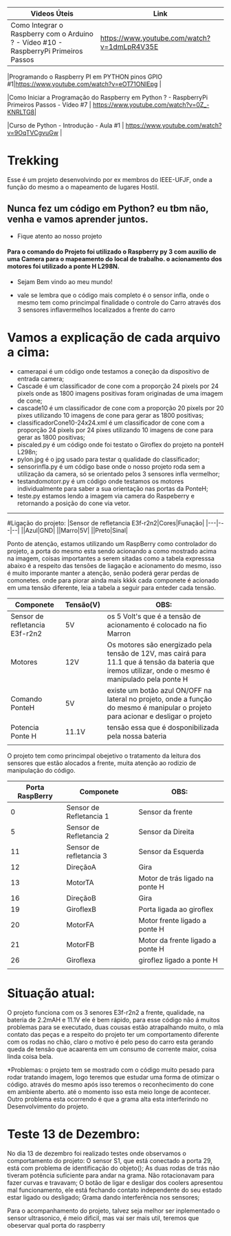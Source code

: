 |Videos Úteis|Link|
|----|------|
|Como Integrar o Raspberry com o Arduino ? - Vídeo #10 - RaspberryPi Primeiros Passos| https://www.youtube.com/watch?v=1dmLpR4V35E |

|Programando o Raspberry PI em PYTHON pinos GPIO #1|https://www.youtube.com/watch?v=eOT71ONIEpg |

|Como Iniciar a Programação do Raspberry em Python ? - RaspberryPi Primeiros Passos - Vídeo #7 | https://www.youtube.com/watch?v=0Z_-KNRLTG8| 

|Curso de Python - Introdução - Aula #1 | https://www.youtube.com/watch?v=9OqTVCgvuGw |

# Trekking
Esse é um projeto desenvolvindo por ex membros do IEEE-UFJF, onde a função do mesmo a o mapeamento de lugares Hostil. 

## Nunca fez um código em Python? eu tbm não, venha e vamos aprender juntos. 

* Fique atento ao nosso projeto
#### Para o comando do Projeto foi utilizado o Raspberry py 3 com auxilio de uma Camera para o mapeamento do local de trabalho. o acionamento dos motores foi utilizado a ponte H L298N.  

* Sejam Bem vindo ao meu mundo!
 
 
 * vale se lembra que o código mais completo é o sensor infla, onde o mesmo tem como princimpal finalidade o controle do Carro através dos 3 sensores inflavermelhos localizados a frente do carro 

# Vamos a explicação de cada arquivo a cima:
* camerapai é um código onde testamos a coneção da dispositivo de entrada camera;
* Cascade é um classificador de cone com a proporção 24 pixels por 24 pixels onde as 1800 imagens positivas foram originadas de uma imagem de cone;
* cascade10 é um classificador de cone com a proporção 20 pixels por 20 pixes utilizando 10 imagens de cone para gerar as 1800 positivas;
* classificadorCone10-24x24.xml é um classificador de cone com a proporção 24 pixels por 24 pixes utilizando 10 imagens de cone para gerar as 1800 positivas;
* piscaled.py é um código onde foi testato o Giroflex do projeto na ponteH L298n;
* pylon.jpg é o jpg usado para testar q qualidade do classificador;
* sensorinfla.py é um código base onde o nosso projeto roda sem a utilização da camera, só se orientado pelos 3 sensores infla vermelhor;
* testandomotorr.py é um código onde testamos os motores individualmente para saber a sua orientação nas portas da PonteH;
* teste.py estamos lendo a imagem via camera do Raspeberry  e retornando a posição do cone via vetor. 



__________________________________________________________________________________________



#Ligação do projeto:
|Sensor de refletancia  E3f-r2n2|Cores|Funação|
|---|---|--|
||Azul|GND|
||Marro|5V|
||Preto|Sinal|

Ponto de atenção, estamos utilizando um RaspBerry como controlador do projeto, a porta do mesmo esta sendo acionando a  como mostrado acima na imagem, coisas importantes a serem sitadas como a tabela expresssa abaixo é a respeito das tensões de liagação e acionamento do mesmo, isso é muito imporante manter a atenção, senão poderá gerar perdas de comonetes. onde para piorar ainda mais kkkk cada componete é acionado em uma tensão diferente, leia a tabela a seguir para enteder cada tensão.

|Componete|Tensão(V)|OBS:|
|----|-----|---|
|Sensor de refletancia  E3f-r2n2|5V|os 5 Volt's que é a tensão de acionamento é colocado na fio Marron|
|Motores|12V|Os motores são energizado pela tensão de 12V, mas cairá para 11.1 que á tensão da bateria que iremos utilizar, onde o mesmo é manipulado pela ponte H|
|Comando PonteH|5V|existe um botão azul ON/OFF na lateral no projeto, onde a função do mesmo é manipular o projeto para acionar e desligar o projeto|
|Potencia Ponte H|11.1V|tensão essa que é dosponibilizada pela nossa bateria|
||||

O projeto tem como princimpal obejetivo o tratamento da leitura dos sensores que estão alocados a frente, muita atenção ao rodizio de manipulação do código.


|Porta RaspBerry|Componete|OBS:|
|-----|---|----|
|0|Sensor de Refletancia 1|Sensor da frente|
|5|Sensor de Refletancia 2|Sensor da Direita|
|11|Sensor de refletancia 3|Sensor da Esquerda|
|12|DireçãoA|Gira|
|13|MotorTA|Motor de trás ligado na ponte H|
|16|DireçãoB|Gira|
|19|GiroflexB|Porta ligada ao giroflex|
|20|MotorFA|Motor frente ligado a ponte H|
|21|MotorFB|Motor da frente ligado a ponte H|
|26|Giroflexa|giroflez ligado a ponte H |
||||


# Situação atual:


O projeto funciona com os 3 senores  E3f-r2n2 a frente, qualidade, na bateria de 2.2mAH e 11.1V ele é bem rápido, para esse código não á muitos problemas para se executado, duas cousas estão atrapalhando muito, o mla contato das peças e a respeito do projeto ter um comportamento diferente com os rodas no chão, claro o motivo é pelo peso do carro esta gerando queda de
tensão que acaarenta em um consumo de corrente maior, coisa linda coisa bela. 

*Problemas:
o projeto tem se mostrado com o código muito pesado para rodar tratando imagem, logo teremos que estudar uma forma de otimizar o código. através do mesmo após isso teremos o reconhecimento do cone em ambiente aberto. até o momento isso esta meio longe de acontecer. Outro problema esta ocorrendo é que a grama alta esta interferindo no Desenvolvimento do projeto.

# Teste 13 de Dezembro:
No dia 13 de dezembro foi realizado testes onde observamos o comportamento do projeto:
O sensor S1, que está conectado a porta 29, está com problema de identificação do objeto();
As duas rodas de trás não tiveram potência suficiente para andar na grama. Não rotacionavam para fazer curvas e travavam;
O botão de ligar e desligar dos coolers apresentou mal funcionamento, ele está fechando contato independente do seu estado estar ligado ou desligado;
Grama dando interferência nos sensores;




Para o acompanhamento do projeto, talvez seja melhor ser inplementado o sensor ultrasonico, é meio dificil, mas vai ser mais util, teremos que obeservar qual porta do raspberry
